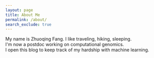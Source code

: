 ```yaml
---
layout: page
title: About Me
permalink: /about/
search_exclude: true
---
```


My name is Zhuoqing Fang.
I like traveling, hiking, sleeping.   
I'm now a postdoc working on computational genomics.  
I open this blog to keep track of my hardship with machine learning. 